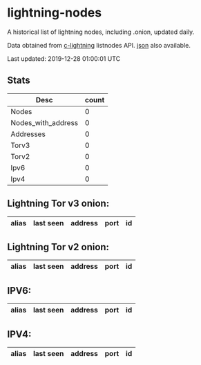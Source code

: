 # lightning-nodes

A historical list of lightning nodes, including .onion, updated daily.

Data obtained from [c-lightning](https://github.com/ElementsProject/lightning) listnodes API.  [json](https://raw.githubusercontent.com/dan-da/lightning-nodes/master/nodes-by-addr-type.json) also available.

Last updated: 2019-12-28 01:00:01 UTC

## Stats

|Desc|count|
|----|----|
|Nodes|0|
|Nodes_with_address|0|
|Addresses|0|
|Torv3|0|
|Torv2|0|
|Ipv6|0|
|Ipv4|0|

## Lightning Tor v3 onion:

|alias|last seen|address|port|id|
|-----|---------|-------|----|--|

## Lightning Tor v2 onion:

|alias|last seen|address|port|id|
|-----|---------|-------|----|--|

## IPV6:

|alias|last seen|address|port|id|
|-----|---------|-------|----|--|

## IPV4:

|alias|last seen|address|port|id|
|-----|---------|-------|----|--|




